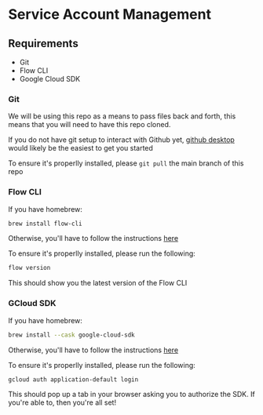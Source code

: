 # Service Account Management

## Requirements
- Git
- Flow CLI
- Google Cloud SDK

### Git

We will be using this repo as a means to pass files back and forth, this means that you will need to have this repo cloned.

If you do not have git setup to interact with Github yet, [github desktop](https://desktop.github.com/) would likely be the easiest to get you started

To ensure it's properlly installed, please `git pull` the main branch of this repo

### Flow CLI

If you have homebrew:

```sh
brew install flow-cli
```

Otherwise, you'll have to follow the instructions [here](https://docs.onflow.org/flow-cli/install)

To ensure it's properlly installed, please run the following:

```sh
flow version
```

This should show you the latest version of the Flow CLI

### GCloud SDK

If you have homebrew:


```sh
brew install --cask google-cloud-sdk
```

Otherwise, you'll have to follow the instructions [here](https://cloud.google.com/sdk/docs/install)

To ensure it's properlly installed, please run the following:

```sh
gcloud auth application-default login
```

This should pop up a tab in your browser asking you to authorize the SDK. If you're able to, then you're all set!
